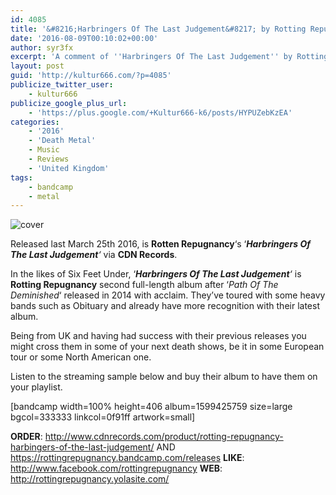 ```yaml
---
id: 4085
title: '&#8216;Harbringers Of The Last Judgement&#8217; by Rotting Repugnancy &#8211; A Comment'
date: '2016-08-09T00:10:02+00:00'
author: syr3fx
excerpt: 'A comment of ''Harbringers Of The Last Judgement'' by Rotting Repugnancy (2016)'
layout: post
guid: 'http://kultur666.com/?p=4085'
publicize_twitter_user:
    - kultur666
publicize_google_plus_url:
    - 'https://plus.google.com/+Kultur666-k6/posts/HYPUZebKzEA'
categories:
    - '2016'
    - 'Death Metal'
    - Music
    - Reviews
    - 'United Kingdom'
tags:
    - bandcamp
    - metal
---
```


![cover](http://localhost:8080/wp-content/uploads/2016/08/cover2.jpg)

Released last March 25th 2016, is **Rotten Repugnancy**‘s ‘***Harbringers Of The Last Judgement**‘* via **CDN Records**.

In the likes of Six Feet Under, ‘***Harbringers Of The Last Judgement**‘* is **Rotting Repugnancy** second full-length album after ‘*Path Of The Deminished*‘ released in 2014 with acclaim. They’ve toured with some heavy bands such as Obituary and already have more recognition with their latest album.

Being from UK and having had success with their previous releases you might cross them in some of your next death shows, be it in some European tour or some North American one.

Listen to the streaming sample below and buy their album to have them on your playlist.

\[bandcamp width=100% height=406 album=1599425759 size=large bgcol=333333 linkcol=0f91ff artwork=small\]

**ORDER**: <http://www.cdnrecords.com/product/rotting-repugnancy-harbingers-of-the-last-judgement/> AND <https://rottingrepugnancy.bandcamp.com/releases>
**LIKE**: <http://www.facebook.com/rottingrepugnancy>
**WEB**: <http://rottingrepugnancy.yolasite.com/>